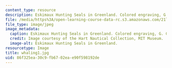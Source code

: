 ```yaml
---
content_type: resource
description: Eskimaux Hunting Seals in Greenland. Colored engraving, G. Gallina (n.d.).
file: /media/https%3A/open-learning-course-data-rc.s3.amazonaws.com/21l-705-major-authors-melville-and-morrison-fall-2003/86f325ea30c9fb6702eae90f598192de_whaling1.jpg
file_type: image/jpeg
image_metadata:
  caption: Eskimaux Hunting Seals in Greenland. Colored engraving, G. Gallina (n.d.).
  credit: Image courtesy of the Hart Nautical Collection, MIT Museum.
  image-alt: Eskimaux Hunting Seals in Greenland.
resourcetype: Image
title: whaling1.jpg
uid: 86f325ea-30c9-fb67-02ea-e90f598192de
---
```

